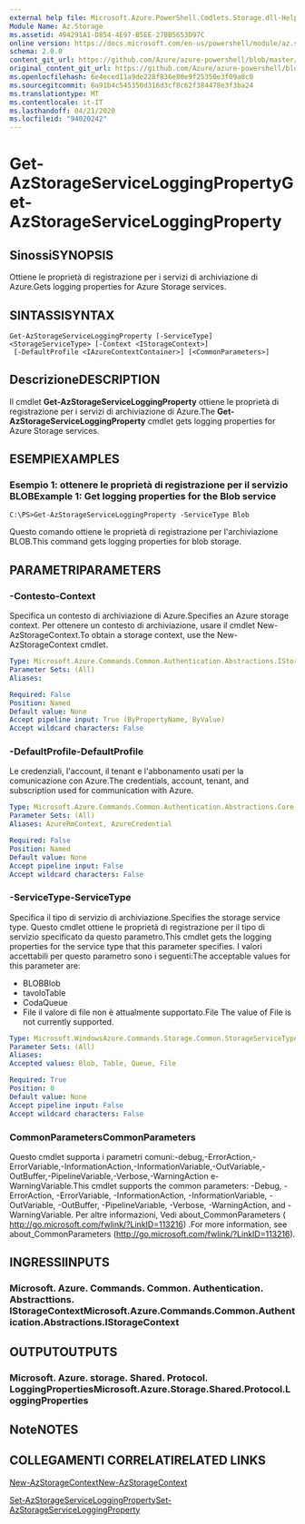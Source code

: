 ```yaml
---
external help file: Microsoft.Azure.PowerShell.Cmdlets.Storage.dll-Help.xml
Module Name: Az.Storage
ms.assetid: 494291A1-D854-4E97-B5EE-27BB5653D97C
online version: https://docs.microsoft.com/en-us/powershell/module/az.storage/get-azstorageserviceloggingproperty
schema: 2.0.0
content_git_url: https://github.com/Azure/azure-powershell/blob/master/src/Storage/Storage.Management/help/Get-AzStorageServiceLoggingProperty.md
original_content_git_url: https://github.com/Azure/azure-powershell/blob/master/src/Storage/Storage.Management/help/Get-AzStorageServiceLoggingProperty.md
ms.openlocfilehash: 6e4eced11a9de228f836e80e9f25350e3f09a8c0
ms.sourcegitcommit: 6a91b4c545350d316d3cf8c62f384478e3f3ba24
ms.translationtype: MT
ms.contentlocale: it-IT
ms.lasthandoff: 04/21/2020
ms.locfileid: "94020242"
---
```

# <span data-ttu-id="2a0bb-101">Get-AzStorageServiceLoggingProperty</span><span class="sxs-lookup"><span data-stu-id="2a0bb-101">Get-AzStorageServiceLoggingProperty</span></span>

## <span data-ttu-id="2a0bb-102">Sinossi</span><span class="sxs-lookup"><span data-stu-id="2a0bb-102">SYNOPSIS</span></span>
<span data-ttu-id="2a0bb-103">Ottiene le proprietà di registrazione per i servizi di archiviazione di Azure.</span><span class="sxs-lookup"><span data-stu-id="2a0bb-103">Gets logging properties for Azure Storage services.</span></span>

## <span data-ttu-id="2a0bb-104">SINTASSI</span><span class="sxs-lookup"><span data-stu-id="2a0bb-104">SYNTAX</span></span>

```
Get-AzStorageServiceLoggingProperty [-ServiceType] <StorageServiceType> [-Context <IStorageContext>]
 [-DefaultProfile <IAzureContextContainer>] [<CommonParameters>]
```

## <span data-ttu-id="2a0bb-105">Descrizione</span><span class="sxs-lookup"><span data-stu-id="2a0bb-105">DESCRIPTION</span></span>
<span data-ttu-id="2a0bb-106">Il cmdlet **Get-AzStorageServiceLoggingProperty** ottiene le proprietà di registrazione per i servizi di archiviazione di Azure.</span><span class="sxs-lookup"><span data-stu-id="2a0bb-106">The **Get-AzStorageServiceLoggingProperty** cmdlet gets logging properties for Azure Storage services.</span></span>

## <span data-ttu-id="2a0bb-107">ESEMPI</span><span class="sxs-lookup"><span data-stu-id="2a0bb-107">EXAMPLES</span></span>

### <span data-ttu-id="2a0bb-108">Esempio 1: ottenere le proprietà di registrazione per il servizio BLOB</span><span class="sxs-lookup"><span data-stu-id="2a0bb-108">Example 1: Get logging properties for the Blob service</span></span>
```
C:\PS>Get-AzStorageServiceLoggingProperty -ServiceType Blob
```

<span data-ttu-id="2a0bb-109">Questo comando ottiene le proprietà di registrazione per l'archiviazione BLOB.</span><span class="sxs-lookup"><span data-stu-id="2a0bb-109">This command gets logging properties for blob storage.</span></span>

## <span data-ttu-id="2a0bb-110">PARAMETRI</span><span class="sxs-lookup"><span data-stu-id="2a0bb-110">PARAMETERS</span></span>

### <span data-ttu-id="2a0bb-111">-Contesto</span><span class="sxs-lookup"><span data-stu-id="2a0bb-111">-Context</span></span>
<span data-ttu-id="2a0bb-112">Specifica un contesto di archiviazione di Azure.</span><span class="sxs-lookup"><span data-stu-id="2a0bb-112">Specifies an Azure storage context.</span></span>
<span data-ttu-id="2a0bb-113">Per ottenere un contesto di archiviazione, usare il cmdlet New-AzStorageContext.</span><span class="sxs-lookup"><span data-stu-id="2a0bb-113">To obtain a storage context, use the New-AzStorageContext cmdlet.</span></span>

```yaml
Type: Microsoft.Azure.Commands.Common.Authentication.Abstractions.IStorageContext
Parameter Sets: (All)
Aliases:

Required: False
Position: Named
Default value: None
Accept pipeline input: True (ByPropertyName, ByValue)
Accept wildcard characters: False
```

### <span data-ttu-id="2a0bb-114">-DefaultProfile</span><span class="sxs-lookup"><span data-stu-id="2a0bb-114">-DefaultProfile</span></span>
<span data-ttu-id="2a0bb-115">Le credenziali, l'account, il tenant e l'abbonamento usati per la comunicazione con Azure.</span><span class="sxs-lookup"><span data-stu-id="2a0bb-115">The credentials, account, tenant, and subscription used for communication with Azure.</span></span>

```yaml
Type: Microsoft.Azure.Commands.Common.Authentication.Abstractions.Core.IAzureContextContainer
Parameter Sets: (All)
Aliases: AzureRmContext, AzureCredential

Required: False
Position: Named
Default value: None
Accept pipeline input: False
Accept wildcard characters: False
```

### <span data-ttu-id="2a0bb-116">-ServiceType</span><span class="sxs-lookup"><span data-stu-id="2a0bb-116">-ServiceType</span></span>
<span data-ttu-id="2a0bb-117">Specifica il tipo di servizio di archiviazione.</span><span class="sxs-lookup"><span data-stu-id="2a0bb-117">Specifies the storage service type.</span></span>
<span data-ttu-id="2a0bb-118">Questo cmdlet ottiene le proprietà di registrazione per il tipo di servizio specificato da questo parametro.</span><span class="sxs-lookup"><span data-stu-id="2a0bb-118">This cmdlet gets the logging properties for the service type that this parameter specifies.</span></span>
<span data-ttu-id="2a0bb-119">I valori accettabili per questo parametro sono i seguenti:</span><span class="sxs-lookup"><span data-stu-id="2a0bb-119">The acceptable values for this parameter are:</span></span>
- <span data-ttu-id="2a0bb-120">BLOB</span><span class="sxs-lookup"><span data-stu-id="2a0bb-120">Blob</span></span> 
- <span data-ttu-id="2a0bb-121">tavolo</span><span class="sxs-lookup"><span data-stu-id="2a0bb-121">Table</span></span>
- <span data-ttu-id="2a0bb-122">Coda</span><span class="sxs-lookup"><span data-stu-id="2a0bb-122">Queue</span></span>
- <span data-ttu-id="2a0bb-123">File il valore di file non è attualmente supportato.</span><span class="sxs-lookup"><span data-stu-id="2a0bb-123">File The value of File is not currently supported.</span></span>

```yaml
Type: Microsoft.WindowsAzure.Commands.Storage.Common.StorageServiceType
Parameter Sets: (All)
Aliases:
Accepted values: Blob, Table, Queue, File

Required: True
Position: 0
Default value: None
Accept pipeline input: False
Accept wildcard characters: False
```

### <span data-ttu-id="2a0bb-124">CommonParameters</span><span class="sxs-lookup"><span data-stu-id="2a0bb-124">CommonParameters</span></span>
<span data-ttu-id="2a0bb-125">Questo cmdlet supporta i parametri comuni:-debug,-ErrorAction,-ErrorVariable,-InformationAction,-InformationVariable,-OutVariable,-OutBuffer,-PipelineVariable,-Verbose,-WarningAction e-WarningVariable.</span><span class="sxs-lookup"><span data-stu-id="2a0bb-125">This cmdlet supports the common parameters: -Debug, -ErrorAction, -ErrorVariable, -InformationAction, -InformationVariable, -OutVariable, -OutBuffer, -PipelineVariable, -Verbose, -WarningAction, and -WarningVariable.</span></span> <span data-ttu-id="2a0bb-126">Per altre informazioni, Vedi about_CommonParameters ( http://go.microsoft.com/fwlink/?LinkID=113216) .</span><span class="sxs-lookup"><span data-stu-id="2a0bb-126">For more information, see about_CommonParameters (http://go.microsoft.com/fwlink/?LinkID=113216).</span></span>

## <span data-ttu-id="2a0bb-127">INGRESSI</span><span class="sxs-lookup"><span data-stu-id="2a0bb-127">INPUTS</span></span>

### <span data-ttu-id="2a0bb-128">Microsoft. Azure. Commands. Common. Authentication. Abstracttions. IStorageContext</span><span class="sxs-lookup"><span data-stu-id="2a0bb-128">Microsoft.Azure.Commands.Common.Authentication.Abstractions.IStorageContext</span></span>

## <span data-ttu-id="2a0bb-129">OUTPUT</span><span class="sxs-lookup"><span data-stu-id="2a0bb-129">OUTPUTS</span></span>

### <span data-ttu-id="2a0bb-130">Microsoft. Azure. storage. Shared. Protocol. LoggingProperties</span><span class="sxs-lookup"><span data-stu-id="2a0bb-130">Microsoft.Azure.Storage.Shared.Protocol.LoggingProperties</span></span>

## <span data-ttu-id="2a0bb-131">Note</span><span class="sxs-lookup"><span data-stu-id="2a0bb-131">NOTES</span></span>

## <span data-ttu-id="2a0bb-132">COLLEGAMENTI CORRELATI</span><span class="sxs-lookup"><span data-stu-id="2a0bb-132">RELATED LINKS</span></span>

[<span data-ttu-id="2a0bb-133">New-AzStorageContext</span><span class="sxs-lookup"><span data-stu-id="2a0bb-133">New-AzStorageContext</span></span>](./New-AzStorageContext.md)

[<span data-ttu-id="2a0bb-134">Set-AzStorageServiceLoggingProperty</span><span class="sxs-lookup"><span data-stu-id="2a0bb-134">Set-AzStorageServiceLoggingProperty</span></span>](./Set-AzStorageServiceLoggingProperty.md)


